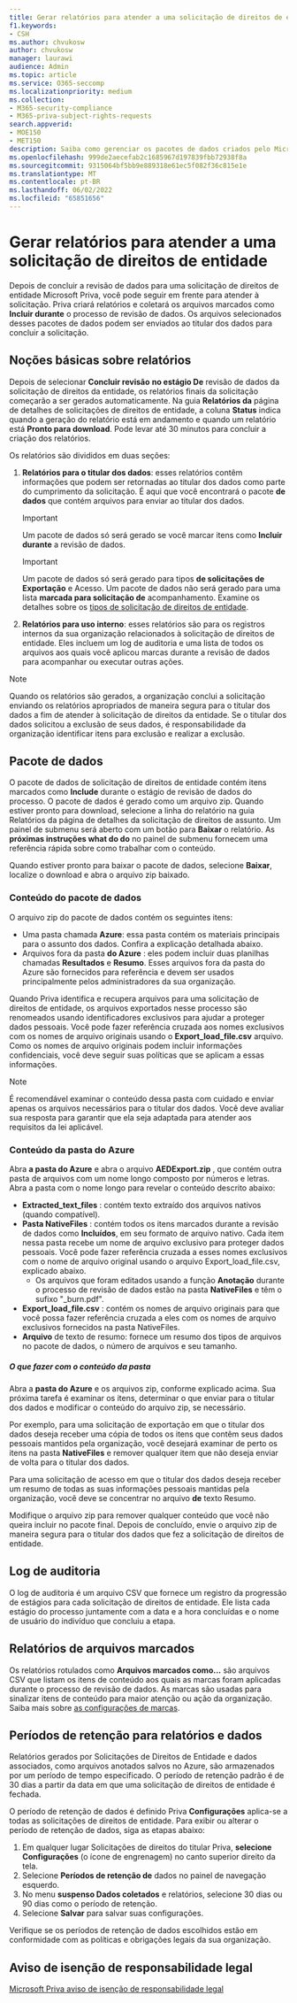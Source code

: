 ```yaml
---
title: Gerar relatórios para atender a uma solicitação de direitos de entidade
f1.keywords:
- CSH
ms.author: chvukosw
author: chvukosw
manager: laurawi
audience: Admin
ms.topic: article
ms.service: O365-seccomp
ms.localizationpriority: medium
ms.collection:
- M365-security-compliance
- M365-priva-subject-rights-requests
search.appverid:
- MOE150
- MET150
description: Saiba como gerenciar os pacotes de dados criados pelo Microsoft Priva para solicitações de direitos de entidade e atender à solicitação ao titular dos dados.
ms.openlocfilehash: 999de2aecefab2c1685967d197839fbb72938f8a
ms.sourcegitcommit: 9315064bf5bb9e889318e61ec5f082f36c815e1e
ms.translationtype: MT
ms.contentlocale: pt-BR
ms.lasthandoff: 06/02/2022
ms.locfileid: "65851656"
---
```

# <a name="generate-reports-to-fulfill-a-subject-rights-request"></a>Gerar relatórios para atender a uma solicitação de direitos de entidade

Depois de concluir a revisão de dados para uma solicitação de direitos de entidade Microsoft Priva, você pode seguir em frente para atender à solicitação. Priva criará relatórios e coletará os arquivos marcados como **Incluir durante** o processo de revisão de dados. Os arquivos selecionados desses pacotes de dados podem ser enviados ao titular dos dados para concluir a solicitação.

## <a name="understanding-reports"></a>Noções básicas sobre relatórios

Depois de selecionar **Concluir revisão** **no estágio De** revisão de dados da solicitação de direitos da entidade, os relatórios finais da solicitação começarão a ser gerados automaticamente. Na guia **Relatórios da** página de detalhes de solicitações de direitos de entidade, a coluna **Status** indica quando a  geração do relatório está em andamento e quando um relatório está **Pronto para download**. Pode levar até 30 minutos para concluir a criação dos relatórios.

Os relatórios são divididos em duas seções:
1. **Relatórios para o titular dos dados**: esses relatórios contêm informações que podem ser retornadas ao titular dos dados como parte do cumprimento da solicitação. É aqui que você encontrará o pacote **de dados** que contém arquivos para enviar ao titular dos dados.
   > [!IMPORTANT]
   > Um pacote de dados só será gerado se você marcar itens como **Incluir durante** a revisão de dados.

   > [!IMPORTANT]
   > Um pacote de dados só será gerado para tipos **de solicitações de Exportação** e Acesso. Um pacote de dados não será gerado para uma lista **marcada para solicitação de** acompanhamento. Examine os detalhes sobre os [tipos de solicitação de direitos de entidade](subject-rights-requests-create.md#use-the-subject-rights-request-creation-wizard).

2. **Relatórios para uso interno**: esses relatórios são para os registros internos da sua organização relacionados à solicitação de direitos de entidade. Eles incluem um log de auditoria e uma lista de todos os arquivos aos quais você aplicou marcas durante a revisão de dados para acompanhar ou executar outras ações.

> [!NOTE]
> Quando os relatórios são gerados, a organização conclui a solicitação enviando os relatórios apropriados de maneira segura para o titular dos dados a fim de atender à solicitação de direitos da entidade. Se o titular dos dados solicitou a exclusão de seus dados, é responsabilidade da organização identificar itens para exclusão e realizar a exclusão.

## <a name="data-package"></a>Pacote de dados

O pacote de dados de solicitação de direitos de entidade contém itens marcados como **Include** durante o estágio de revisão de dados do processo. O pacote de dados é gerado como um arquivo zip. Quando estiver pronto para download, selecione a linha do relatório na guia Relatórios da página  de detalhes da solicitação de direitos de assunto. Um painel de submenu será aberto com um botão para **Baixar** o relatório. As **próximas instruções what do do** no painel de submenu fornecem uma referência rápida sobre como trabalhar com o conteúdo.

Quando estiver pronto para baixar o pacote de dados, selecione **Baixar**, localize o download e abra o arquivo zip baixado.

### <a name="contents-of-the-data-package"></a>Conteúdo do pacote de dados

O arquivo zip do pacote de dados contém os seguintes itens:

- Uma pasta chamada **Azure**: essa pasta contém os materiais principais para o assunto dos dados. Confira a explicação detalhada abaixo.
- Arquivos fora da pasta **do Azure** : eles podem incluir duas planilhas chamadas **Resultados** e **Resumo**. Esses arquivos fora da pasta do Azure são fornecidos para referência e devem ser usados principalmente pelos administradores da sua organização.

Quando Priva identifica e recupera arquivos para uma solicitação de direitos de entidade, os arquivos exportados nesse processo são renomeados usando identificadores exclusivos para ajudar a proteger dados pessoais. Você pode fazer referência cruzada aos nomes exclusivos com os nomes de arquivo originais usando o **Export_load_file.csv** arquivo. Como os nomes de arquivo originais podem incluir informações confidenciais, você deve seguir suas políticas que se aplicam a essas informações.

> [!NOTE]
> É recomendável examinar o conteúdo dessa pasta com cuidado e enviar apenas os arquivos necessários para o titular dos dados. Você deve avaliar sua resposta para garantir que ela seja adaptada para atender aos requisitos da lei aplicável.

### <a name="azure-folder-contents"></a>Conteúdo da pasta do Azure

Abra **a pasta do Azure** e abra o arquivo **AEDExport.zip** , que contém outra pasta de arquivos com um nome longo composto por números e letras. Abra a pasta com o nome longo para revelar o conteúdo descrito abaixo:

- **Extracted_text_files** : contém texto extraído dos arquivos nativos (quando compatível).
- **Pasta NativeFiles** : contém todos os itens marcados durante a revisão de dados como **Incluídos**, em seu formato de arquivo nativo. Cada item nessa pasta recebe um nome de arquivo exclusivo para proteger dados pessoais. Você pode fazer referência cruzada a esses nomes exclusivos com o nome de arquivo original usando o arquivo Export_load_file.csv, explicado abaixo.
  - Os arquivos que foram editados usando a função **Anotação** durante o processo de revisão de dados estão na pasta **NativeFiles** e têm o sufixo "_burn.pdf".
- **Export_load_file.csv** : contém os nomes de arquivo originais para que você possa fazer referência cruzada a eles com os nomes de arquivo exclusivos fornecidos na pasta NativeFiles.
- **Arquivo** de texto de resumo: fornece um resumo dos tipos de arquivos no pacote de dados, o número de arquivos e seu tamanho.

##### <a name="what-to-do-with-the-folder-contents"></a>O que fazer com o conteúdo da pasta

Abra a **pasta do Azure** e os arquivos zip, conforme explicado acima. Sua próxima tarefa é examinar os itens, determinar o que enviar para o titular dos dados e modificar o conteúdo do arquivo zip, se necessário.

Por exemplo, para uma solicitação de exportação em que o titular dos dados deseja receber uma cópia de todos os itens que contêm seus dados pessoais mantidos pela organização, você desejará examinar de perto os itens na pasta **NativeFiles** e remover qualquer item que não deseja enviar de volta para o titular dos dados.

Para uma solicitação de acesso em que o titular dos dados deseja receber um resumo de todas as suas informações pessoais mantidas pela organização, você deve se concentrar no arquivo **de** texto Resumo.

Modifique o arquivo zip para remover qualquer conteúdo que você não queira incluir no pacote final. Depois de concluído, envie o arquivo zip de maneira segura para o titular dos dados que fez a solicitação de direitos de entidade.

## <a name="audit-log"></a>Log de auditoria

O log de auditoria é um arquivo CSV que fornece um registro da progressão de estágios para cada solicitação de direitos de entidade. Ele lista cada estágio do processo juntamente com a data e a hora concluídas e o nome de usuário do indivíduo que concluiu a etapa.

## <a name="tagged-files-reports"></a>Relatórios de arquivos marcados

Os relatórios rotulados como **Arquivos marcados como...** são arquivos CSV que listam os itens de conteúdo aos quais as marcas foram aplicadas durante o processo de revisão de dados. As marcas são usadas para sinalizar itens de conteúdo para maior atenção ou ação da organização. Saiba mais sobre [as configurações de marcas](priva-settings.md#data-review-tags).

## <a name="retention-periods-for-reports-and-data"></a>Períodos de retenção para relatórios e dados

Relatórios gerados por Solicitações de Direitos de Entidade e dados associados, como arquivos anotados salvos no Azure, são armazenados por um período de tempo especificado. O período de retenção padrão é de 30 dias a partir da data em que uma solicitação de direitos de entidade é fechada.

O período de retenção de dados é definido Priva **Configurações** aplica-se a todas as solicitações de direitos de entidade. Para exibir ou alterar o período de retenção de dados, siga as etapas abaixo:

1. Em qualquer lugar Solicitações de direitos do titular Priva, **selecione Configurações** (o ícone de engrenagem) no canto superior direito da tela.
2. Selecione **Períodos de retenção de** dados no painel de navegação esquerdo.
3. No menu **suspenso Dados coletados** e relatórios, selecione 30 dias ou 90 dias como o período de retenção.
4. Selecione **Salvar** para salvar suas configurações.

Verifique se os períodos de retenção de dados escolhidos estão em conformidade com as políticas e obrigações legais da sua organização.

## <a name="legal-disclaimer"></a>Aviso de isenção de responsabilidade legal

[Microsoft Priva aviso de isenção de responsabilidade legal](priva-disclaimer.md)
